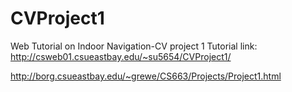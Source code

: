 # CVProject1
Web Tutorial on Indoor Navigation-CV project 1
Tutorial link: http://csweb01.csueastbay.edu/~su5654/CVProject1/

http://borg.csueastbay.edu/~grewe/CS663/Projects/Project1.html
